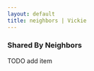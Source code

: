 ```yaml
---
layout: default
title: neighbors | Vickie
---
```


<div id="neighbors">
<h3>Shared By Neighbors</h3>



TODO add item




</div>


